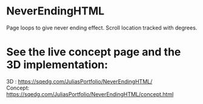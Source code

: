 # NeverEndingHTML
Page loops to give never ending effect. Scroll location tracked with degrees.  

# See the live concept page and the 3D implementation: 
3D : https://sqedg.com/JuliasPortfolio/NeverEndingHTML/ <br>
Concept: https://sqedg.com/JuliasPortfolio/NeverEndingHTML/concept.html
